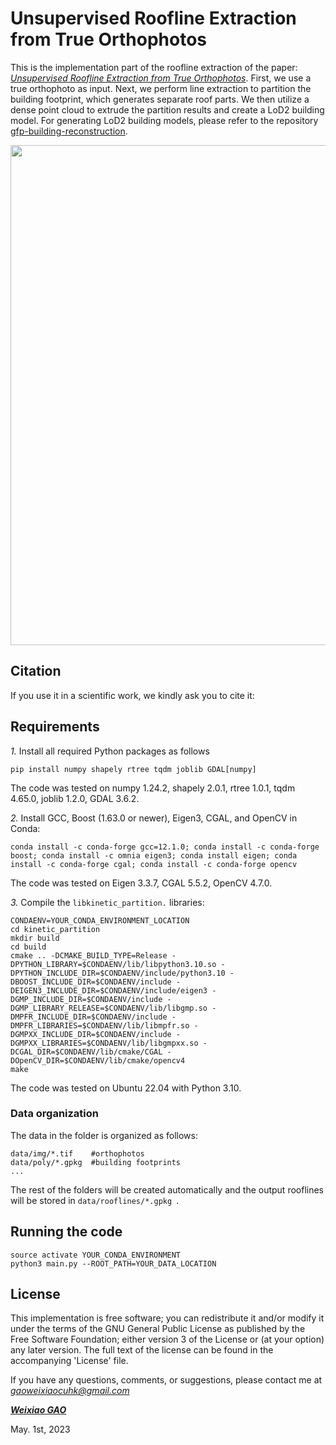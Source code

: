 # Unsupervised Roofline Extraction from True Orthophotos
This is the implementation part of the roofline extraction of the paper: [*Unsupervised Roofline Extraction from True Orthophotos*](https://3dbag.nl/en/viewer). 
First, we use a true orthophoto as input. 
Next, we perform line extraction to partition the building footprint, which generates separate roof parts. 
We then utilize a dense point cloud to extrude the partition results and create a LoD2 building model. For generating LoD2 building models, please refer to the repository [gfp-building-reconstruction](https://github.com/geoflow3d/gfp-building-reconstruction).

<div align="center">    
<img src="images/pipeline_all.jpg" width="800px" />
</div>

## Citation

If you use it in a scientific work, we kindly ask you to cite it:

[//]: # (<div class="filteredelement"><strong>Unsupervised Roofline Extraction from True Orthophotos</strong>. Weixiao Gao, Ravi Peters, and Jantien Stoter. )

[//]: # (<em> ISPRS Journal of Photogrammetry and Remote Sensing</em> 196 &#40;2023&#41; 32-44. <br/><a href="https://www.sciencedirect.com/science/article/pii/S0924271622003355"><i class="fas fa-external-link-alt"></i> PDF</a> <a href="#myref" data-toggle="collapse"><i class="fas fa-caret-square-down"></i> BibTeX</a> )

[//]: # (<div id="myref" class="collapse" tabindex="-1">)

[//]: # (<pre class="bibtex">@article{sum2021,)

[//]: # (author = {Weixiao Gao and Liangliang Nan and Bas Boom and Hugo Ledoux},)

[//]: # (title = {PSSNet: Planarity-sensible Semantic Segmentation of large-scale urban meshes},)

[//]: # (journal = {ISPRS Journal of Photogrammetry and Remote Sensing},)

[//]: # (volume = {196},)

[//]: # (pages = {32-44},)

[//]: # (year={2023},)

[//]: # (issn = {0924-2716},)

[//]: # (doi = {10.1016/j.isprsjprs.2022.12.020},)

[//]: # (url = {https://www.sciencedirect.com/science/article/pii/S0924271622003355},)

[//]: # (})

[//]: # (</pre></div></div>)


## Requirements 

*1.* Install all required Python packages as follows
```
pip install numpy shapely rtree tqdm joblib GDAL[numpy]
```
The code was tested on numpy 1.24.2, shapely 2.0.1, rtree 1.0.1, tqdm 4.65.0, joblib 1.2.0, GDAL 3.6.2. 

*2.* Install GCC, Boost (1.63.0 or newer), Eigen3, CGAL, and OpenCV in Conda:
```
conda install -c conda-forge gcc=12.1.0; conda install -c conda-forge boost; conda install -c omnia eigen3; conda install eigen; conda install -c conda-forge cgal; conda install -c conda-forge opencv
```
The code was tested on Eigen 3.3.7, CGAL 5.5.2, OpenCV 4.7.0.

*3.* Compile the ```libkinetic_partition.``` libraries:
```
CONDAENV=YOUR_CONDA_ENVIRONMENT_LOCATION
cd kinetic_partition
mkdir build
cd build
cmake .. -DCMAKE_BUILD_TYPE=Release -DPYTHON_LIBRARY=$CONDAENV/lib/libpython3.10.so -DPYTHON_INCLUDE_DIR=$CONDAENV/include/python3.10 -DBOOST_INCLUDE_DIR=$CONDAENV/include -DEIGEN3_INCLUDE_DIR=$CONDAENV/include/eigen3 -DGMP_INCLUDE_DIR=$CONDAENV/include -DGMP_LIBRARY_RELEASE=$CONDAENV/lib/libgmp.so -DMPFR_INCLUDE_DIR=$CONDAENV/include -DMPFR_LIBRARIES=$CONDAENV/lib/libmpfr.so -DGMPXX_INCLUDE_DIR=$CONDAENV/include -DGMPXX_LIBRARIES=$CONDAENV/lib/libgmpxx.so -DCGAL_DIR=$CONDAENV/lib/cmake/CGAL -DOpenCV_DIR=$CONDAENV/lib/cmake/opencv4
make
```
The code was tested on Ubuntu 22.04 with Python 3.10.

### Data organization
The data in the folder is organized as follows:
```
data/img/*.tif    #orthophotos
data/poly/*.gpkg  #building footprints
...
```
The rest of the folders will be created automatically and the output rooflines will be stored in ```data/rooflines/*.gpkg ```.

## Running the code
```
source activate YOUR_CONDA_ENVIRONMENT
python3 main.py --ROOT_PATH=YOUR_DATA_LOCATION
```

## License
This implementation is free software; you can redistribute it and/or modify it under the terms of the 
GNU General Public License as published by the Free Software Foundation; either version 3
of the License or (at your option) any later version. The full text of the license can be
found in the accompanying 'License' file.

If you have any questions, comments, or suggestions, please contact me at <i>gaoweixiaocuhk@gmail.com</i>

[<b><i>Weixiao GAO</i></b>](https://3d.bk.tudelft.nl/weixiao/)

May. 1st, 2023
